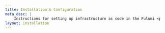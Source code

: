 ```yaml
---
title: Installation & Configuration
meta_desc: |
    Instructions for setting up infrastructure as code in the Pulumi <placeholder> package
layout: installation
---
```

